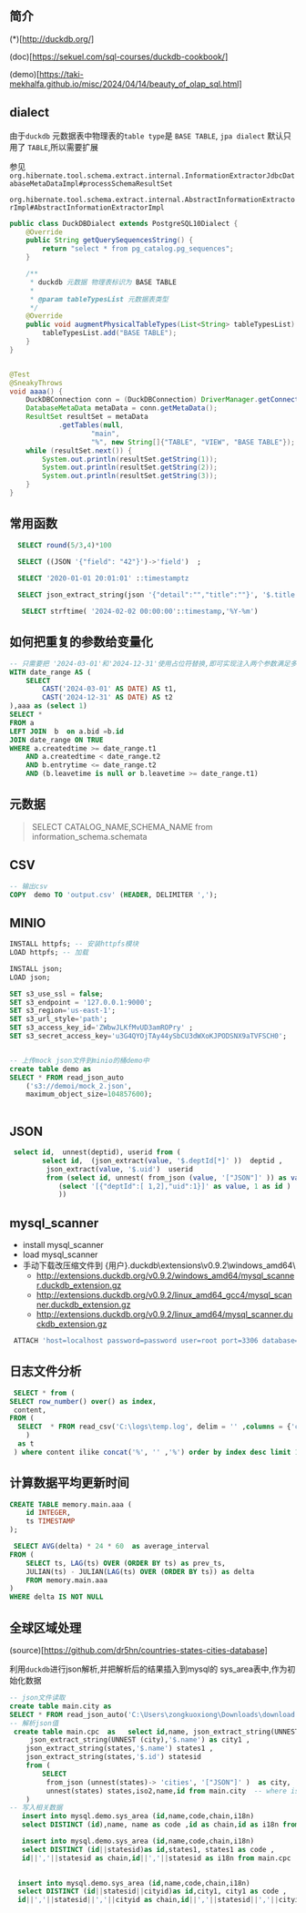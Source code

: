 ## 简介

(*)[http://duckdb.org/]

(doc)[https://sekuel.com/sql-courses/duckdb-cookbook/]

(demo)[https://taki-mekhalfa.github.io/misc/2024/04/14/beauty_of_olap_sql.html]

## dialect

由于`duckdb` 元数据表中物理表的`table type`是 `BASE TABLE`, `jpa dialect` 默认只用了 `TABLE`,所以需要扩展

参见`org.hibernate.tool.schema.extract.internal.InformationExtractorJdbcDatabaseMetaDataImpl#processSchemaResultSet`

`org.hibernate.tool.schema.extract.internal.AbstractInformationExtractorImpl#AbstractInformationExtractorImpl`

```java
public class DuckDBDialect extends PostgreSQL10Dialect {
    @Override
    public String getQuerySequencesString() {
        return "select * from pg_catalog.pg_sequences";
    }

    /**
     * duckdb 元数据 物理表标识为 BASE TABLE
     *
     * @param tableTypesList 元数据表类型
     */
    @Override
    public void augmentPhysicalTableTypes(List<String> tableTypesList) {
        tableTypesList.add("BASE TABLE");
    }
}

```

```java

@Test
@SneakyThrows
void aaaa() {
    DuckDBConnection conn = (DuckDBConnection) DriverManager.getConnection("jdbc:duckdb:1.duckdb");
    DatabaseMetaData metaData = conn.getMetaData();
    ResultSet resultSet = metaData
            .getTables(null,
                    "main",
                    "%", new String[]{"TABLE", "VIEW", "BASE TABLE"});
    while (resultSet.next()) {
        System.out.println(resultSet.getString(1));
        System.out.println(resultSet.getString(2));
        System.out.println(resultSet.getString(3));
    }
}
```

## 常用函数

```sql
  SELECT round(5/3,4)*100

  SELECT ((JSON '{"field": "42"}')->'field')  ;
  
  SELECT '2020-01-01 20:01:01' ::timestamptz

  SELECT json_extract_string(json '{"detail":"","title":""}', '$.title') 

   SELECT strftime( '2024-02-02 00:00:00'::timestamp,'%Y-%m') 
```

## 如何把重复的参数给变量化

```sql
-- 只需要把 '2024-03-01'和'2024-12-31'使用占位符替换,即可实现注入两个参数满足多个地方使用的需要
WITH date_range AS (
    SELECT 
        CAST('2024-03-01' AS DATE) AS t1, 
        CAST('2024-12-31' AS DATE) AS t2
),aaa as (select 1)
SELECT *
FROM a
LEFT JOIN  b  on a.bid =b.id
JOIN date_range ON TRUE
WHERE a.createdtime >= date_range.t1
    AND a.createdtime < date_range.t2
    AND b.entrytime <= date_range.t2
    AND (b.leavetime is null or b.leavetime >= date_range.t1)

```

## 元数据

> SELECT CATALOG_NAME,SCHEMA_NAME from information_schema.schemata

## CSV

```sql
-- 输出csv
COPY  demo TO 'output.csv' (HEADER, DELIMITER ',');

```

## MINIO

```sql
INSTALL httpfs; -- 安装httpfs模块
LOAD httpfs; -- 加载

INSTALL json;
LOAD json;

SET s3_use_ssl = false;
SET s3_endpoint = '127.0.0.1:9000';
SET s3_region='us-east-1';
SET s3_url_style='path';
SET s3_access_key_id='ZWbwJLKfMvUD3amROPry' ;
SET s3_secret_access_key='u3G4QYOjTAy44ySbCU3dWXoKJPODSNX9aTVFSCH0';


-- 上传mock json文件到minio的桶demo中
create table demo as
SELECT * FROM read_json_auto
    ('s3://demoi/mock_2.json',
    maximum_object_size=104857600);
    
```

## JSON

```sql
 select id,  unnest(deptid), userid from (
 		select id,  (json_extract(value, '$.deptId[*]' ))  deptid ,  
 		 json_extract(value, '$.uid')  userid 
 		 from (select id, unnest( from_json (value, '["JSON"]' )) as value from
 			(select '[{"deptId":[ 1,2],"uid":1}]' as value, 1 as id )
		    ))
```

## mysql_scanner

- install mysql_scanner
- load mysql_scanner
- 手动下载改压缩文件到 {用户}\.duckdb\extensions\v0.9.2\windows_amd64\
    - http://extensions.duckdb.org/v0.9.2/windows_amd64/mysql_scanner.duckdb_extension.gz
    - http://extensions.duckdb.org/v0.9.2/linux_amd64_gcc4/mysql_scanner.duckdb_extension.gz
    - http://extensions.duckdb.org/v0.9.2/linux_amd64/mysql_scanner.duckdb_extension.gz

```sql
 ATTACH 'host=localhost password=password user=root port=3306 database=demo' AS mysqldb (TYPE mysql) 

```

## 日志文件分析

```sql
 SELECT * from (
SELECT row_number() over() as index,
 content,
FROM ( 
  SELECT  * FROM read_csv('C:\logs\temp.log', delim = '' ,columns = {'content': 'VARCHAR'})
    )
  as t
 ) where content ilike concat('%', '' ,'%') order by index desc limit 100 offset 10

```

## 计算数据平均更新时间

```sql
CREATE TABLE memory.main.aaa (
	id INTEGER,
	ts TIMESTAMP
);

 SELECT AVG(delta) * 24 * 60  as average_interval
FROM (
    SELECT ts, LAG(ts) OVER (ORDER BY ts) as prev_ts,
    JULIAN(ts) - JULIAN(LAG(ts) OVER (ORDER BY ts)) as delta
    FROM memory.main.aaa
)
WHERE delta IS NOT NULL

```

## 全球区域处理

(source)[https://github.com/dr5hn/countries-states-cities-database]

利用`duckdb`进行json解析,并把解析后的结果插入到mysql的 sys_area表中,作为初始化数据

```sql
-- json文件读取
create table main.city as
SELECT * FROM read_json_auto('C:\Users\zongkuoxiong\Downloads\download.json',maximum_object_size=104857600);
-- 解析json值
 create table main.cpc  as   select id,name, json_extract_string(UNNEST (city),'$.id') as cityid,
     json_extract_string(UNNEST (city),'$.name') as city1 ,
 	json_extract_string(states,'$.name') states1 ,
 	json_extract_string(states,'$.id') statesid 
 	from (
 		SELECT 
		 from_json (unnest(states)-> 'cities', '["JSON"]' )  as city,
		 unnest(states) states,iso2,name,id from main.city  -- where iso2 = 'CN'  
   	) 
-- 写入相关数据
   insert into mysql.demo.sys_area (id,name,code,chain,i18n)  
   select DISTINCT (id),name, name as code ,id as chain,id as i18n from main.cpc

   insert into mysql.demo.sys_area (id,name,code,chain,i18n)  
   select DISTINCT (id||statesid)as id,states1, states1 as code ,
   id||','||statesid as chain,id||','||statesid as i18n from main.cpc

   
  insert into mysql.demo.sys_area (id,name,code,chain,i18n)  
  select DISTINCT (id||statesid||cityid)as id,city1, city1 as code ,
  id||','||statesid||','||cityid as chain,id||','||statesid||','||cityid as i18n from main.cpc
```

